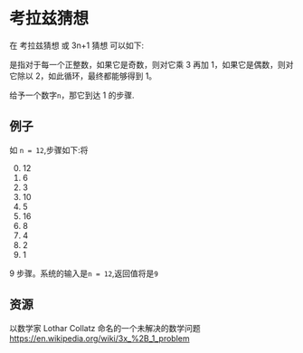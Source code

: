 # 考拉兹猜想

在 考拉兹猜想 或 3n+1 猜想 可以如下:

是指对于每一个正整数，如果它是奇数，则对它乘 3 再加 1，如果它是偶数，则对它除以 2，如此循环，最终都能够得到 1。

给予一个数字`n`，那它到达 1 的步骤.

## 例子

如 `n = 12`,步骤如下:将

0.  12
1.  6
1.  3
1.  10
1.  5
1.  16
1.  8
1.  4
1.  2
1.  1

9 步骤。系统的输入是`n = 12`,返回值将是`9`

[help-page]: https://exercism.io/tracks/rust/learning
[modules]: https://doc.rust-lang.org/book/ch07-00-modules.html
[cargo]: https://doc.rust-lang.org/book/ch14-00-more-about-cargo.html
[rust-tests]: https://doc.rust-lang.org/book/ch11-02-running-tests.html

## 资源

以数学家 Lothar Collatz 命名的一个未解决的数学问题<https://en.wikipedia.org/wiki/3x_%2B_1_problem>

